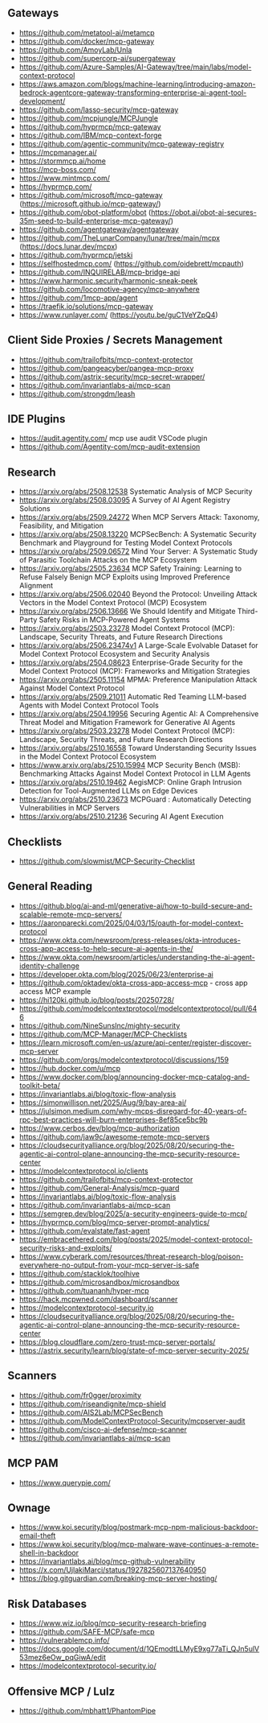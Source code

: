 ## Gateways
- https://github.com/metatool-ai/metamcp
- https://github.com/docker/mcp-gateway
- https://github.com/AmoyLab/Unla
- https://github.com/supercorp-ai/supergateway
- https://github.com/Azure-Samples/AI-Gateway/tree/main/labs/model-context-protocol
- https://aws.amazon.com/blogs/machine-learning/introducing-amazon-bedrock-agentcore-gateway-transforming-enterprise-ai-agent-tool-development/
- https://github.com/lasso-security/mcp-gateway
- https://github.com/mcpjungle/MCPJungle
- https://github.com/hyprmcp/mcp-gateway
- https://github.com/IBM/mcp-context-forge
- https://github.com/agentic-community/mcp-gateway-registry
- https://mcpmanager.ai/
- https://stormmcp.ai/home
- https://mcp-boss.com/
- https://www.mintmcp.com/
- https://hyprmcp.com/
- https://github.com/microsoft/mcp-gateway (https://microsoft.github.io/mcp-gateway/)
- https://github.com/obot-platform/obot (https://obot.ai/obot-ai-secures-35m-seed-to-build-enterprise-mcp-gateway/)
- https://github.com/agentgateway/agentgateway
- https://github.com/TheLunarCompany/lunar/tree/main/mcpx (https://docs.lunar.dev/mcpx)
- https://github.com/hyprmcp/jetski
- https://selfhostedmcp.com/ (https://github.com/oidebrett/mcpauth)
- https://github.com/INQUIRELAB/mcp-bridge-api
- https://www.harmonic.security/harmonic-sneak-peek
- https://github.com/locomotive-agency/mcp-anywhere
- https://github.com/1mcp-app/agent
- https://traefik.io/solutions/mcp-gateway
- https://www.runlayer.com/ (https://youtu.be/guC1VeYZpQ4)

## Client Side Proxies / Secrets Management
- https://github.com/trailofbits/mcp-context-protector
- https://github.com/pangeacyber/pangea-mcp-proxy
- https://github.com/astrix-security/mcp-secret-wrapper/
- https://github.com/invariantlabs-ai/mcp-scan
- https://github.com/strongdm/leash

## IDE Plugins
- https://audit.agentity.com/ mcp use audit VSCode plugin
- https://github.com/Agentity-com/mcp-audit-extension

## Research
- https://arxiv.org/abs/2508.12538 Systematic Analysis of MCP Security
- https://arxiv.org/abs/2508.03095 A Survey of AI Agent Registry Solutions
- https://arxiv.org/abs/2509.24272 When MCP Servers Attack: Taxonomy, Feasibility, and Mitigation
- https://arxiv.org/abs/2508.13220 MCPSecBench: A Systematic Security Benchmark and Playground for Testing Model Context Protocols
- https://arxiv.org/abs/2509.06572 Mind Your Server: A Systematic Study of Parasitic Toolchain Attacks on the MCP Ecosystem
- https://arxiv.org/abs/2505.23634 MCP Safety Training: Learning to Refuse Falsely Benign MCP Exploits using Improved Preference Alignment
- https://arxiv.org/abs/2506.02040 Beyond the Protocol: Unveiling Attack Vectors in the Model Context Protocol (MCP) Ecosystem
- https://arxiv.org/abs/2506.13666 We Should Identify and Mitigate Third-Party Safety Risks in MCP-Powered Agent Systems
- https://arxiv.org/abs/2503.23278 Model Context Protocol (MCP): Landscape, Security Threats, and Future Research Directions
- https://arxiv.org/abs/2506.23474v1 A Large-Scale Evolvable Dataset for Model Context Protocol Ecosystem and Security Analysis
- https://arxiv.org/abs/2504.08623 Enterprise-Grade Security for the Model Context Protocol (MCP): Frameworks and Mitigation Strategies
- https://arxiv.org/abs/2505.11154 MPMA: Preference Manipulation Attack Against Model Context Protocol
- https://arxiv.org/abs/2509.21011 Automatic Red Teaming LLM-based Agents with Model Context Protocol Tools
- https://arxiv.org/abs/2504.19956 Securing Agentic AI: A Comprehensive Threat Model and Mitigation Framework for Generative AI Agents
- https://arxiv.org/abs/2503.23278 Model Context Protocol (MCP): Landscape, Security Threats, and Future Research Directions
- https://arxiv.org/abs/2510.16558 Toward Understanding Security Issues in the Model Context Protocol Ecosystem
- https://www.arxiv.org/abs/2510.15994 MCP Security Bench (MSB): Benchmarking Attacks Against Model Context Protocol in LLM Agents
- https://arxiv.org/abs/2510.19462 AegisMCP: Online Graph Intrusion Detection for Tool-Augmented LLMs on Edge Devices
- https://arxiv.org/abs/2510.23673 MCPGuard : Automatically Detecting Vulnerabilities in MCP Servers
- https://arxiv.org/abs/2510.21236 Securing AI Agent Execution

## Checklists
- https://github.com/slowmist/MCP-Security-Checklist

## General Reading
- https://github.blog/ai-and-ml/generative-ai/how-to-build-secure-and-scalable-remote-mcp-servers/
- https://aaronparecki.com/2025/04/03/15/oauth-for-model-context-protocol
- https://www.okta.com/newsroom/press-releases/okta-introduces-cross-app-access-to-help-secure-ai-agents-in-the/
- https://www.okta.com/newsroom/articles/understanding-the-ai-agent-identity-challenge
- https://developer.okta.com/blog/2025/06/23/enterprise-ai
- https://github.com/oktadev/okta-cross-app-access-mcp - cross app access MCP example
- https://hi120ki.github.io/blog/posts/20250728/
- https://github.com/modelcontextprotocol/modelcontextprotocol/pull/646
- https://github.com/NineSunsInc/mighty-security
- https://github.com/MCP-Manager/MCP-Checklists
- https://learn.microsoft.com/en-us/azure/api-center/register-discover-mcp-server
- https://github.com/orgs/modelcontextprotocol/discussions/159
- https://hub.docker.com/u/mcp
- https://www.docker.com/blog/announcing-docker-mcp-catalog-and-toolkit-beta/
- https://invariantlabs.ai/blog/toxic-flow-analysis
- https://simonwillison.net/2025/Aug/9/bay-area-ai/
- https://julsimon.medium.com/why-mcps-disregard-for-40-years-of-rpc-best-practices-will-burn-enterprises-8ef85ce5bc9b
- https://www.cerbos.dev/blog/mcp-authorization
- https://github.com/jaw9c/awesome-remote-mcp-servers
- https://cloudsecurityalliance.org/blog/2025/08/20/securing-the-agentic-ai-control-plane-announcing-the-mcp-security-resource-center
- https://modelcontextprotocol.io/clients
- https://github.com/trailofbits/mcp-context-protector
- https://github.com/General-Analysis/mcp-guard
- https://invariantlabs.ai/blog/toxic-flow-analysis
- https://github.com/invariantlabs-ai/mcp-scan
- https://semgrep.dev/blog/2025/a-security-engineers-guide-to-mcp/
- https://hyprmcp.com/blog/mcp-server-prompt-analytics/
- https://github.com/evalstate/fast-agent
- https://embracethered.com/blog/posts/2025/model-context-protocol-security-risks-and-exploits/
- https://www.cyberark.com/resources/threat-research-blog/poison-everywhere-no-output-from-your-mcp-server-is-safe
- https://github.com/stacklok/toolhive
- https://github.com/microsandbox/microsandbox
- https://github.com/tuananh/hyper-mcp
- https://hack.mcpwned.com/dashboard/scanner
- https://modelcontextprotocol-security.io
- https://cloudsecurityalliance.org/blog/2025/08/20/securing-the-agentic-ai-control-plane-announcing-the-mcp-security-resource-center
- https://blog.cloudflare.com/zero-trust-mcp-server-portals/
- https://astrix.security/learn/blog/state-of-mcp-server-security-2025/

## Scanners
- https://github.com/fr0gger/proximity
- https://github.com/riseandignite/mcp-shield
- https://github.com/AIS2Lab/MCPSecBench
- https://github.com/ModelContextProtocol-Security/mcpserver-audit
- https://github.com/cisco-ai-defense/mcp-scanner
- https://github.com/invariantlabs-ai/mcp-scan

## MCP PAM
- https://www.querypie.com/ 

## Ownage
- https://www.koi.security/blog/postmark-mcp-npm-malicious-backdoor-email-theft
- https://www.koi.security/blog/mcp-malware-wave-continues-a-remote-shell-in-backdoor
- https://invariantlabs.ai/blog/mcp-github-vulnerability
- https://x.com/UjlakiMarci/status/1927825607137640950
- https://blog.gitguardian.com/breaking-mcp-server-hosting/

## Risk Databases
- https://www.wiz.io/blog/mcp-security-research-briefing
- https://github.com/SAFE-MCP/safe-mcp
- https://vulnerablemcp.info/
- https://docs.google.com/document/d/1QEmodtLLMyE9xg77aTi_QJn5ulV53mez6eOw_pqGiwA/edit
- https://modelcontextprotocol-security.io/

## Offensive MCP / Lulz
- https://github.com/mbhatt1/PhantomPipe
